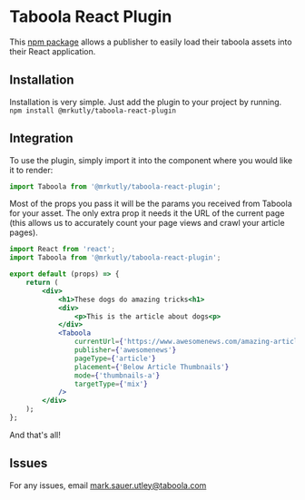 # Taboola React Plugin

This [npm package](https://www.npmjs.com/package/@mrkutly/taboola-react-plugin) allows a publisher to easily load their taboola assets into their React application.

## Installation

Installation is very simple. Just add the plugin to your project by running.
`npm install @mrkutly/taboola-react-plugin`

## Integration

To use the plugin, simply import it into the component where you would like it to render:

```javascript
import Taboola from '@mrkutly/taboola-react-plugin';
```

Most of the props you pass it will be the params you received from Taboola for your asset. The only extra prop it needs it the URL of the current page (this allows us to accurately count your page views and crawl your article pages).

```jsx
import React from 'react';
import Taboola from '@mrkutly/taboola-react-plugin';

export default (props) => {
	return (
        <div>
            <h1>These dogs do amazing tricks<h1>
            <div>
                <p>This is the article about dogs<p>
            </div>
			<Taboola
				currentUrl={'https://www.awesomenews.com/amazing-article-about-dogs-who-do-tricks'}
				publisher={'awesomenews'}
				pageType={'article'}
				placement={'Below Article Thumbnails'}
				mode={'thumbnails-a'}
				targetType={'mix'}
			/>
		</div>
	);
};
```

And that's all!

## Issues

For any issues, email mark.sauer.utley@taboola.com
